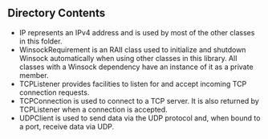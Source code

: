 ## Directory Contents

- IP represents an IPv4 address and is used by most of the other classes in this
	folder.
- WinsockRequirement is an RAII class used to initialize and shutdown
	Winsock automatically when using other classes in this library. All classes
	with a Winsock dependency have an instance of it as a private member.
- TCPListener provides facilities to listen for and accept incoming TCP
	connection requests.
- TCPConnection is used to connect to a TCP server. It is also returned by
	TCPListener when a connection is accepted.
- UDPClient is used to send data via the UDP protocol and, when bound to a port,
	receive data via UDP.
